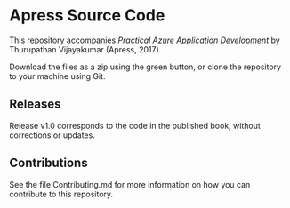 # Apress Source Code

This repository accompanies [*Practical Azure Application Development*](http://www.apress.com/9781484228166) by Thurupathan Vijayakumar (Apress, 2017).

[comment]: #cover


Download the files as a zip using the green button, or clone the repository to your machine using Git.

## Releases

Release v1.0 corresponds to the code in the published book, without corrections or updates.

## Contributions

See the file Contributing.md for more information on how you can contribute to this repository.
